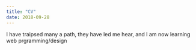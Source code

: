 ```yaml
---
title: "CV"
date: 2018-09-28
---
```



I have traipsed many a path, they have led me hear, and I am now learning web prgramming/design
